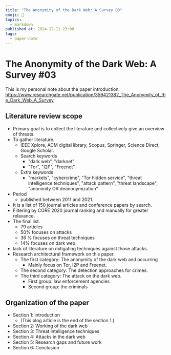 ```yaml
---
title: "The Anonymity of the Dark Web: A Survey 03"
emoji: 📝
topics:
  - markdown
published_at: 2024-12-11 23:00
tags:
  - paper-note
---
```


# The Anonymity of the Dark Web: A Survey #03
This is my personal note about the paper introduction.
https://www.researchgate.net/publication/359421382_The_Anonymity_of_the_Dark_Web_A_Survey

## Literature review scope
- Primary goal is to collect the literature and collectively give an overview of threats.
- To gather literature.
	- IEEE Xplore, ACM digital library, Scopus, Springer, Science Direct, Google Scholar.
	- Search keywords
		- "dark web", "darknet"
		- "Tor", "I2P", "Freenet"
	- Extra keywords
		- "markets", "cybercrime", "Tor hidden service", "threat intelligence techniques", "attack pattern", "threat landscape", "anonimity OR deanonymization"
- Period
	- published between 2011 and 2021.
- It is a list of 150 journal articles and conference papers  by search.
- Filtering by CORE 2020 journal ranking and manually for greater relavance.
- The final list.
	- 79 articles
	- 50% focuses on attacks
	- 36 % focuses on threat techniques
	- 14% focuses on dark web.
- lack of literature on mitigating techniques against those attacks.
- Research architectural framework on this paper.
	- The first category: The anonymity of the dark web and occurring
		- Mainly focus on Tor, I2P and Freenet.
	- The second category: The detection approaches for crimes.
	- The third category: The attack on the dark web.
		- First group: law enforcement agencies
		- Second group: the criminals
## Organization of the paper
- Section 1: introduction
	- (This blog article is the end of the section 1.)
- Section 2: Working of the dark web
- Section 3: Threat intelligence techniques
- Section 4: Attacks in the dark web
- Section 5: Research gaps and future work
- Section 6: Conclusion
